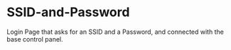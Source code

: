 # SSID-and-Password
Login Page that asks for  an SSID and a Password, and connected with the base control panel.
